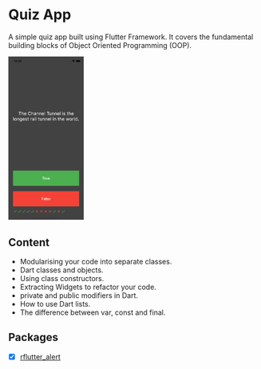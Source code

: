 # Quiz App
A simple quiz app built using Flutter Framework. It covers the fundamental building blocks of Object Oriented Programming (OOP).

<img src="preview.png" width="30%">


## Content
- Modularising your code into separate classes.
- Dart classes and objects.
- Using class constructors.
- Extracting Widgets to refactor your code.
- private and public modifiers in Dart.
- How to use Dart lists.
- The difference between var, const and final.


## Packages
- [X] [rflutter_alert](https://pub.dev/packages/rflutter_alert)
